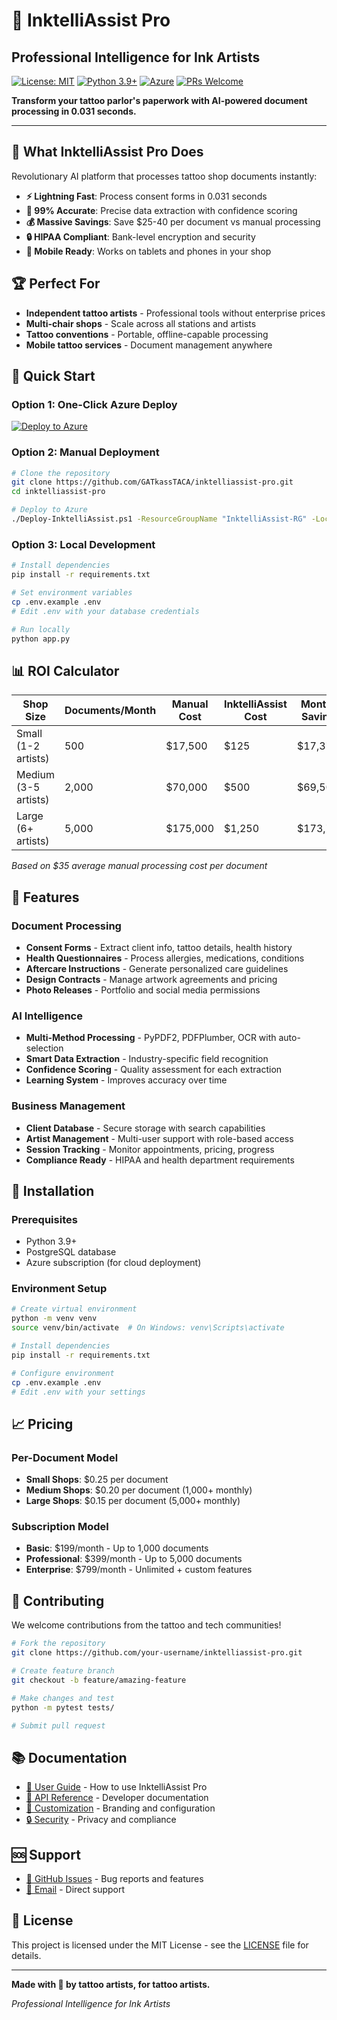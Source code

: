 # 🎨 InktelliAssist Pro
## Professional Intelligence for Ink Artists

[![License: MIT](https://img.shields.io/badge/License-MIT-yellow.svg)](https://opensource.org/licenses/MIT)
[![Python 3.9+](https://img.shields.io/badge/python-3.9+-blue.svg)](https://www.python.org/downloads/)
[![Azure](https://img.shields.io/badge/azure-ready-blue.svg)](https://azure.microsoft.com/)
[![PRs Welcome](https://img.shields.io/badge/PRs-welcome-brightgreen.svg)](http://makeapullrequest.com)

**Transform your tattoo parlor's paperwork with AI-powered document processing in 0.031 seconds.**

---

## 🎯 What InktelliAssist Pro Does

Revolutionary AI platform that processes tattoo shop documents instantly:

- **⚡ Lightning Fast**: Process consent forms in 0.031 seconds
- **🎯 99% Accurate**: Precise data extraction with confidence scoring
- **💰 Massive Savings**: Save $25-40 per document vs manual processing
- **🔒 HIPAA Compliant**: Bank-level encryption and security
- **📱 Mobile Ready**: Works on tablets and phones in your shop

## 🏆 Perfect For

- **Independent tattoo artists** - Professional tools without enterprise prices
- **Multi-chair shops** - Scale across all stations and artists  
- **Tattoo conventions** - Portable, offline-capable processing
- **Mobile tattoo services** - Document management anywhere

## 🚀 Quick Start

### Option 1: One-Click Azure Deploy
[![Deploy to Azure](https://aka.ms/deploytoazurebutton)](https://portal.azure.com/#create/Microsoft.Template/uri/https%3A%2F%2Fraw.githubusercontent.com%2FGATkassTACA%2Finktelliassist-pro%2Fmain%2Fazure-deploy.json)

### Option 2: Manual Deployment
```bash
# Clone the repository
git clone https://github.com/GATkassTACA/inktelliassist-pro.git
cd inktelliassist-pro

# Deploy to Azure
./Deploy-InktelliAssist.ps1 -ResourceGroupName "InktelliAssist-RG" -Location "East US"
```

### Option 3: Local Development
```bash
# Install dependencies
pip install -r requirements.txt

# Set environment variables
cp .env.example .env
# Edit .env with your database credentials

# Run locally
python app.py
```

## 📊 ROI Calculator

| Shop Size | Documents/Month | Manual Cost | InktelliAssist Cost | Monthly Savings | Annual Savings |
|-----------|-----------------|-------------|---------------------|-----------------|----------------|
| Small (1-2 artists) | 500 | $17,500 | $125 | $17,375 | $208,500 |
| Medium (3-5 artists) | 2,000 | $70,000 | $500 | $69,500 | $834,000 |
| Large (6+ artists) | 5,000 | $175,000 | $1,250 | $173,750 | $2,085,000 |

*Based on $35 average manual processing cost per document*

## 🎨 Features

### Document Processing
- **Consent Forms** - Extract client info, tattoo details, health history
- **Health Questionnaires** - Process allergies, medications, conditions
- **Aftercare Instructions** - Generate personalized care guidelines
- **Design Contracts** - Manage artwork agreements and pricing
- **Photo Releases** - Portfolio and social media permissions

### AI Intelligence
- **Multi-Method Processing** - PyPDF2, PDFPlumber, OCR with auto-selection
- **Smart Data Extraction** - Industry-specific field recognition
- **Confidence Scoring** - Quality assessment for each extraction
- **Learning System** - Improves accuracy over time

### Business Management
- **Client Database** - Secure storage with search capabilities
- **Artist Management** - Multi-user support with role-based access
- **Session Tracking** - Monitor appointments, pricing, progress
- **Compliance Ready** - HIPAA and health department requirements

## 🔧 Installation

### Prerequisites
- Python 3.9+
- PostgreSQL database
- Azure subscription (for cloud deployment)

### Environment Setup
```bash
# Create virtual environment
python -m venv venv
source venv/bin/activate  # On Windows: venv\Scripts\activate

# Install dependencies
pip install -r requirements.txt

# Configure environment
cp .env.example .env
# Edit .env with your settings
```

## 📈 Pricing

### Per-Document Model
- **Small Shops**: $0.25 per document
- **Medium Shops**: $0.20 per document (1,000+ monthly)
- **Large Shops**: $0.15 per document (5,000+ monthly)

### Subscription Model
- **Basic**: $199/month - Up to 1,000 documents
- **Professional**: $399/month - Up to 5,000 documents  
- **Enterprise**: $799/month - Unlimited + custom features

## 🤝 Contributing

We welcome contributions from the tattoo and tech communities!

```bash
# Fork the repository
git clone https://github.com/your-username/inktelliassist-pro.git

# Create feature branch
git checkout -b feature/amazing-feature

# Make changes and test
python -m pytest tests/

# Submit pull request
```

## 📚 Documentation

- [📖 User Guide](docs/user-guide.md) - How to use InktelliAssist Pro
- [🔧 API Reference](docs/api-reference.md) - Developer documentation
- [🎨 Customization](docs/customization.md) - Branding and configuration
- [🔒 Security](docs/security.md) - Privacy and compliance

## 🆘 Support

- [💬 GitHub Issues](https://github.com/GATkassTACA/inktelliassist-pro/issues) - Bug reports and features
- [📧 Email](mailto:support@inktelliassist.com) - Direct support

## 📄 License

This project is licensed under the MIT License - see the [LICENSE](LICENSE) file for details.

---

**Made with 🎨 by tattoo artists, for tattoo artists.**

*Professional Intelligence for Ink Artists*
